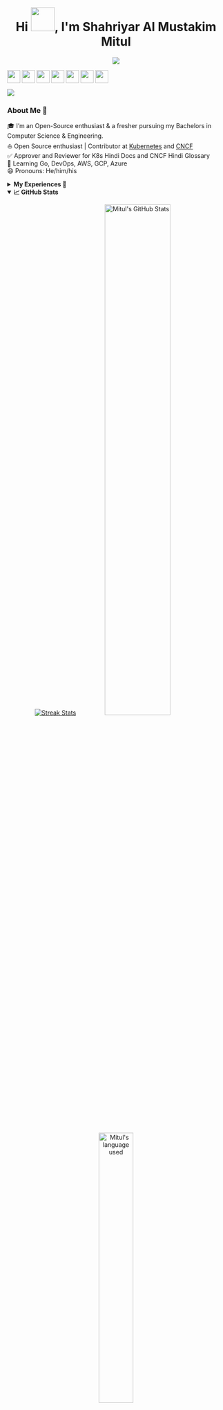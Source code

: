 
<!-- Updating my readme for GitHub-->

<h1 align="center">Hi <img src="https://github.com/mitul3737/mitul3737/blob/main/Wave.gif" height="55px" width="55px">, I'm Shahriyar Al Mustakim Mitul</h1>

<!-- Typing SVG by DenverCoder1 - https://github.com/DenverCoder1/readme-typing-svg -->
<p align="center">
<!--   <a href="https://github.com/DenverCoder1/readme-typing-svg"> -->
    <img src="https://readme-typing-svg.herokuapp.com?color=E22FE4&width=380&height=45&lines=Open-Source+Enthusiast;Learning+In+Public;Empowering+Others;Nice+To+Meet+You+...&center=true"></a>

</p>




<p align="left">
<a href="https://twitter.com/mitul_shahriyar" target="blank"><img align="center" src="https://github.com/mitul3737/mitul3737/blob/main/socials/twitter.png" title = "Twitter" alt="" height="30" /></a>
<a href="https://www.linkedin.com/in/mitul-shahriyar/" target="blank"><img align="center" src="https://github.com/mishmanners/MishManners/blob/master/socials/transparent-Linkedin-logo-icon.png" alt="" height="30" /></a>
<a href="https://www.instagram.com/mitul3737/" target="blank"><img align="center" src="https://github.com/mitul3737/mitul3737/blob/main/socials/instagram.png" alt="" height="30" /></a>
<a href="https://www.twitch.tv/mitul_shahriyar" target="blank"><img align="center" src="https://github.com/mitul3737/mitul3737/blob/main/socials/twitch.png" alt="" height="30" /></a>
<a href= "https://youtube.com/@mitul_shahriyar" target="blank"><img align="center" src="https://github.com/mitul3737/mitul3737/blob/main/socials/YouTube.png" alt="" height="30" /></a>
<a href="https://dev.to/mitul3737" target="blank"><img align="center" src="https://github.com/mitul3737/mitul3737/blob/main/socials/Devto.png" alt="" height="30" /></a>
<a href="https://www.facebook.com/mitulshahriyar3737" target="blank"><img align="center" src="https://github.com/mitul3737/mitul3737/blob/main/socials/facebook.png" alt="" height="30" /></a>
</p>

 
![](https://visitor-badge.glitch.me/badge?page_id=mitul3737.mitul3737)
<br />

<!--For adding Gif
<p><img align="right" alt="GIF" src="https://github.com/mitul3737/mitul3737/blob/main/github%20readme.gif" width="500" height="350" /></p>-->



### About Me 🚀
🎓 I’m an Open-Source enthusiast & a fresher pursuing my Bachelors in Computer Science & Engineering. </br>
⛵ Open Source enthusiast | Contributor at [Kubernetes](https://github.com/kubernetes) and [CNCF](https://github.com/cncf)</br>
✅ Approver and Reviewer for K8s Hindi Docs and CNCF Hindi Glossary</br>
🌱 Learning Go, DevOps, AWS, GCP, Azure</br>
😄 Pronouns: He/him/his</br>



<details>
   
<summary><b>My Experiences 🙌</b></summary>
    

- [GitHub Campus Expert](https://githubcampus.expert/experts) - Campus Experts are student leaders that strive to build diverse and inclusive spaces to learn skills, share their experiences, and build projects together. They can be found across the globe leading in-person and online conferences, meetups, and hackathons, and maintaining open source projects.<br>
- [AWS Community Builder](https://aws.amazon.com/developer/community/community-builders/community-builders-directory/?cb-cards.sort-by=item.additionalFields.cbName&cb-cards.sort-order=asc&awsf.builder-category=*all&awsf.location=*all&awsf.year=*all&cb-cards.q=Mitul&cb-cards.q_operator=AND) – AWS Community builders are very enthusiast about Cloud and they do experiment cloud features and do test some awesome features and enlightens their community <br>
- [Microsoft Learn Student Ambassador]( https://studentambassadors.microsoft.com/en-US/profile/94378 ) - Conducted workshops & webinars on Azure, GitHub & Git etc.<br>
- [Auth0 Ambassador]( https://auth0.com/ambassador-program) – Auth0 Ambassadors are passionate community leaders and they learn Auth0 technologies and share these within his community<br>
- [Postman Student Leader](https://www.postman.com/company/student-program/#student-expert-program)– Postman Student Leaders are Postman Student experts and are passionate about API’s and builds API’s and share the knowledge within his community<br>
- Speaker at  [GDG Cloud Dhaka](https://gdg.community.dev/gdg-cloud-dhaka/) at Devfest 2021  for [Introduction to Cloud Computing, GCP and QWIKLABS](https://youtu.be/_jQH1MH6x5E))<br>

</details>


<details open="">
  <summary><b>📈 GitHub Stats</b></summary>
  <p align="center">
    <a href="https://github.com/mitul3737/mitul3737"><img alt="Streak Stats" src="https://github-readme-streak-stats.herokuapp.com/?user=mitul3737&theme=highcontrast"/></a>
    <a href="https://github.com/mitul3737/mitul3737"><img alt="Mitul's GitHub Stats" src="https://github-readme-stats.vercel.app/api?username=mitul3737&show_icons=true&theme=merko" width=55%/></a>
    <a href="https://github.com/mitul3737/mitul3737"><img alt="Mitul's language used" src="https://github-readme-stats.vercel.app/api/top-langs/?username=mitul3737&layout=compact&langs_count=8&theme=gruvbox" width=40%/></a>
  
</details>



<details>
<summary><b>Open Source Contribution:</b></summary>
    
- Maintainer at [CNCF Glossary Bengali Localization](https://github.com/cncf/glossary/blob/86b606003a7391d30e3c9d57c9e53cbcc22467d8/.github/settings.yml#L110)<br>
- Maintainer at [Kubernetes Bengali Documentation](https://github.com/kubernetes/website/blob/f376f3be0ca1636be41c179ebfc2f78568751beb/OWNERS_ALIASES#L12)
</details>


<details>
<summary><b>Honors & Awards 🏅</b></summary>
  
- Became [QWIKLABS]( https://www.qwiklabs.com/) Hall of Fame for completing Google Cloud Labs through QWIKLABS <br>
- Received [ Postman Student Expert](https://api.badgr.io/public/assertions/7sh5kY81RYGBPb1NHLFilw?identity__email=shahriyarmitul3737%40gmail.com) badge for completing labs  of Postman <br>
- Selected as a scholarship recipient for [KubeCon + CloudNativeCon](https://events19.linuxfoundation.org/events/kubecon-cloudnativecon-north-america-2019/) <br>
- Became [Postman Student Expert](https://badgr.com/public/assertions/7sh5kY81RYGBPb1NHLFilw?identity__email=shahriyarmitul3737%40gmail.com) after completing training on Postman <br>
- Blog shared by Dev Community [Post](https://twitter.com/ThePracticalDev/status/1476840641338527753)

</details>




  
 <!--Adding private contributions count to total commits count
![Anurag's GitHub stats](https://github-readme-stats.vercel.app/api?username=mitul3737&count_private=true)-->
<!--
![Anurag's GitHub stats](https://github-readme-stats.vercel.app/api?username=anuraghazra&hide=contribs,prs)-->
<!--Showing icons
![Anurag's GitHub stats](https://github-readme-stats.vercel.app/api?username=anuraghazra&show_icons=true)-->
<!--theme colour change  
![Anurag's GitHub stats](https://github-readme-stats.vercel.app/api?username=mitul3737&show_icons=true&theme=merko/dark/ radical/ merko/ gruvbox/ tokyonight/ onedark/ cobalt/ synthwave/highcontrast/ dracula)-->



### Blogs posts & YouTube Videos:
<!-- BLOG-POST-LIST:START -->
- [Zero-Shot Learning Through Cross-Modal Transfer by ML Paper Reading Club Bangladesh](https://www.youtube.com/watch?v=7wNhy2i9X10)
- [Unable to update X : status-code=409 kind=snap-changes-conflict message= snap &quot;x&quot; has &quot;auto-refesh&quot; change In Progress](https://dev.to/mitul3737/unable-to-update-x-status-code409-kindsnap-changes-conflict-message-snap-x-has-auto-refesh-change-in-progress-3oai)
- [Artificial Intelligence vs Machine learning vs Deep Learning vs Generative AI](https://dev.to/mitul3737/artificial-intelligence-vs-machine-learning-vs-deep-learning-vs-generative-ai-7ae)
- [Activate your AWS Account](https://dev.to/mitul3737/activate-your-aws-account-1dld)
- [Activate your AWS account](https://dev.to/aws-builders/activate-your-aws-account-2o64)
- [Add existing remote repositories to your git bash](https://dev.to/mitul3737/add-existing-remote-repositories-to-your-git-bash-5547)
- [AZ-104: Microsoft Azure Administrator Preparation &lpar;Part 1&rpar;](https://dev.to/mitul3737/az-104-microsoft-azure-administrator-preparation-part-1-2k42)
- [DevOps Prerequisite &lpar;Part 7&rpar;: YAML &amp; Json](https://dev.to/mitul3737/devops-prerequisite-part-7-yaml-json-3dc2)
- [DevOps Prerequisite &lpar;Part 6&rpar;: Database](https://dev.to/mitul3737/devops-prerequisite-part-6-database-hhd)
- [DevOps Prerequisite &lpar;Part 5&rpar;: Web server](https://dev.to/mitul3737/devops-prerequisite-part-4-web-server-4768)
<!-- BLOG-POST-LIST:END -->


### Coding Stats
<!--START_SECTION:waka-->

```txt
Python           1 hr 16 mins    ████████████████████████▓   98.40 %
GitIgnore file   1 min           ▒░░░░░░░░░░░░░░░░░░░░░░░░   01.59 %
Jupyter          0 secs          ░░░░░░░░░░░░░░░░░░░░░░░░░   00.02 %
```

<!--END_SECTION:waka-->


<!--..-->

  
 
[![Amogh's github activity graph](https://activity-graph.herokuapp.com/graph?username=mitul3737&bg_color=000000&color=3620f7&line=5a0c99&point=1adbce&area=true&hide_border=true)](https://github.com/ashutosh00710/github-readme-activity-graph)
 
 <!--[Mitul's GitHub activity graph](https://activity-graph.herokuapp.com/graph?username=mitul3737&theme=xcode)>
